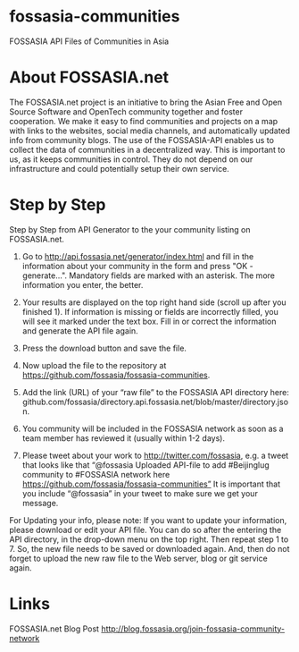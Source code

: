 fossasia-communities
====================

FOSSASIA API Files of Communities in Asia

About FOSSASIA.net
====

The FOSSASIA.net project is an initiative to bring the Asian Free and Open Source Software and OpenTech community together and foster cooperation. We make it easy to find communities and projects on a map with links to the websites, social media channels, and automatically updated info from community blogs. The use of the FOSSASIA-API enables us to collect the data of communities in a decentralized way. This is important to us, as it keeps communities in control. They do not depend on our infrastructure and could potentially setup their own service.

Step by Step
=====

Step by Step from API Generator to the your community listing on FOSSASIA.net.

1. Go to http://api.fossasia.net/generator/index.html and fill in the information about your community in the form and press "OK - generate...". Mandatory fields are marked with an asterisk. The more information you enter, the better.

2. Your results are displayed on the top right hand side (scroll up after you finished 1). If information is missing or fields are incorrectly filled, you will see it marked under the text box. Fill in or correct the information and generate the API file again.

3. Press the download button and save the file.

4. Now upload the file to the repository at https://github.com/fossasia/fossasia-communities.

5. Add the link (URL) of your “raw file” to the FOSSASIA API directory here: github.com/fossasia/directory.api.fossasia.net/blob/master/directory.json.

6. You community will be included in the FOSSASIA network as soon as a team member has reviewed it (usually within 1-2 days).

7. Please tweet about your work to http://twitter.com/fossasia, e.g. a tweet that looks like that “@fossasia Uploaded API-file to add #Beijinglug community to #FOSSASIA network here https://github.com/fossasia/fossasia-communities” It is important that you include “@fossasia” in your tweet to make sure we get your message.

For Updating your info, please note:
If you want to update your information, please download or edit your API file. You can do so after the entering the API directory, in the drop-down menu on the top right. Then repeat step 1 to 7. So, the new file needs to be saved or downloaded again. And, then do not forget to upload the new raw file to the Web server, blog or git service again.

Links
====

FOSSASIA.net Blog Post http://blog.fossasia.org/join-fossasia-community-network
